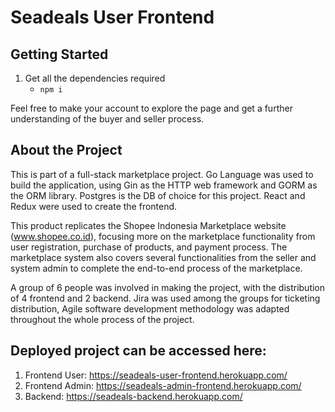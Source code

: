 # Seadeals User Frontend

## Getting Started

1. Get all the dependencies required
    - ```npm i```

Feel free to make your account to explore the page and get a further understanding of the buyer and seller process.

## About the Project
This is part of a full-stack marketplace project. Go Language was used to build the application, using Gin as the HTTP web framework and GORM as the ORM library. Postgres is the DB of choice for this project. React and Redux were used to create the frontend.

This product replicates the Shopee Indonesia Marketplace website (www.shopee.co.id), focusing more on the marketplace functionality from user registration, purchase of products, and payment process. The marketplace system also covers several functionalities from the seller and system admin to complete the end-to-end process of the marketplace.

A group of 6 people was involved in making the project, with the distribution of 4 frontend and 2 backend. Jira was used among the groups for ticketing distribution, Agile software development methodology was adapted throughout the whole process of the project.

## Deployed project can be accessed here:
1. Frontend User: https://seadeals-user-frontend.herokuapp.com/
2. Frontend Admin: https://seadeals-admin-frontend.herokuapp.com/
3. Backend: https://seadeals-backend.herokuapp.com/
